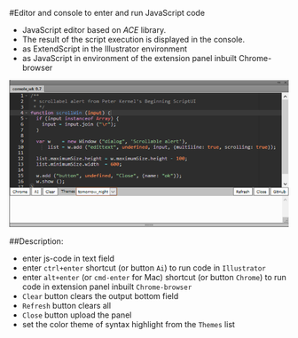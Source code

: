 #Editor and console to enter and run JavaScript code

* JavaScript editor based on _ACE_ library.
* The result of the script execution is displayed in the console.
* as ExtendScript in the Illustrator environment
* as JavaScript in environment of the extension panel inbuilt Chrome-browser

![console](img/console.png)
 
##Description:
* enter js-code in text field
* enter `ctrl+enter` shortcut (or button `Ai`) to run code in `Illustrator`
* enter `alt+enter` (or `cmd-enter` for Mac) shortcut (or button `Chrome`) to run code in extension panel inbuilt `Chrome-browser`
* `Clear` button clears the output bottom field
* `Refresh` button clears all
* `Close` button upload the panel
* set the color theme of syntax highlight from the `Themes` list
